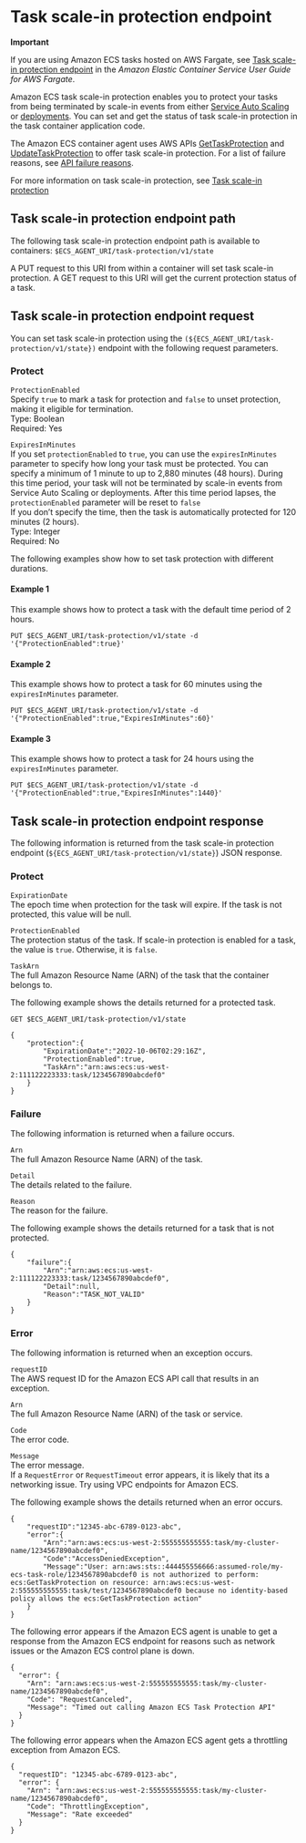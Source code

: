 # Task scale\-in protection endpoint<a name="task-scale-in-protection-endpoint"></a>

**Important**  
  
If you are using Amazon ECS tasks hosted on AWS Fargate, see [Task scale\-in protection endpoint](https://docs.aws.amazon.com/AmazonECS/latest/userguide/task-scale-in-protection-endpoint.html) in the *Amazon Elastic Container Service User Guide for AWS Fargate*\.

Amazon ECS task scale\-in protection enables you to protect your tasks from being terminated by scale\-in events from either [Service Auto Scaling](https://docs.aws.amazon.com/AmazonECS/latest/developerguide/service-auto-scaling.html) or [deployments](https://docs.aws.amazon.com/AmazonECS/latest/developerguide/deployment-types.html)\. You can set and get the status of task scale\-in protection in the task container application code\.

The Amazon ECS container agent uses AWS APIs [GetTaskProtection](https://docs.aws.amazon.com/AmazonECS/latest/APIReference/API_GetTaskProtection.html) and [UpdateTaskProtection](https://docs.aws.amazon.com/AmazonECS/latest/APIReference/API_UpdateTaskProtection.html) to offer task scale\-in protection\. For a list of failure reasons, see [API failure reasons](https://docs.aws.amazon.com/AmazonECS/latest/developerguide/api_failures_messages.html)\.

For more information on task scale\-in protection, see [Task scale\-in protection](task-scale-in-protection.md)

## Task scale\-in protection endpoint path<a name="task-scale-in-protection-path"></a>

The following task scale\-in protection endpoint path is available to containers: `$ECS_AGENT_URI/task-protection/v1/state`

A PUT request to this URI from within a container will set task scale\-in protection\. A GET request to this URI will get the current protection status of a task\.

## Task scale\-in protection endpoint request<a name="task-scale-in-protection-request"></a>

You can set task scale\-in protection using the `(${ECS_AGENT_URI/task-protection/v1/state})` endpoint with the following request parameters\.

### Protect<a name="w184aac22c30c11c13b5"></a>

`ProtectionEnabled`  
Specify `true` to mark a task for protection and `false` to unset protection, making it eligible for termination\.  
Type: Boolean  
Required: Yes

`ExpiresInMinutes`  
If you set `protectionEnabled` to `true`, you can use the `expiresInMinutes` parameter to specify how long your task must be protected\. You can specify a minimum of 1 minute to up to 2,880 minutes \(48 hours\)\. During this time period, your task will not be terminated by scale\-in events from Service Auto Scaling or deployments\. After this time period lapses, the `protectionEnabled` parameter will be reset to `false`  
If you don’t specify the time, then the task is automatically protected for 120 minutes \(2 hours\)\.  
Type: Integer  
Required: No

The following examples show how to set task protection with different durations\.

#### Example 1<a name="w184aac22c30c11c13b5b7"></a>

This example shows how to protect a task with the default time period of 2 hours\.

```
PUT $ECS_AGENT_URI/task-protection/v1/state -d 
'{"ProtectionEnabled":true}'
```

#### Example 2<a name="w184aac22c30c11c13b5b9"></a>

This example shows how to protect a task for 60 minutes using the `expiresInMinutes` parameter\.

```
PUT $ECS_AGENT_URI/task-protection/v1/state -d 
'{"ProtectionEnabled":true,"ExpiresInMinutes":60}'
```

#### Example 3<a name="w184aac22c30c11c13b5c11"></a>

This example shows how to protect a task for 24 hours using the `expiresInMinutes` parameter\.

```
PUT $ECS_AGENT_URI/task-protection/v1/state -d 
'{"ProtectionEnabled":true,"ExpiresInMinutes":1440}'
```

## Task scale\-in protection endpoint response<a name="task-scale-in-protection-response"></a>

The following information is returned from the task scale\-in protection endpoint \(`${ECS_AGENT_URI/task-protection/v1/state}`\) JSON response\.

### Protect<a name="w184aac22c30c11c15b5"></a>

`ExpirationDate`  
The epoch time when protection for the task will expire\. If the task is not protected, this value will be null\.

`ProtectionEnabled`  
The protection status of the task\. If scale\-in protection is enabled for a task, the value is `true`\. Otherwise, it is `false`\.

`TaskArn`  
The full Amazon Resource Name \(ARN\) of the task that the container belongs to\.

The following example shows the details returned for a protected task\.

```
GET $ECS_AGENT_URI/task-protection/v1/state
```

```
{
    "protection":{
        "ExpirationDate":"2022-10-06T02:29:16Z",
        "ProtectionEnabled":true,
        "TaskArn":"arn:aws:ecs:us-west-2:111122223333:task/1234567890abcdef0"
    }
}
```

### Failure<a name="w184aac22c30c11c15b7"></a>

The following information is returned when a failure occurs\.

`Arn`  
The full Amazon Resource Name \(ARN\) of the task\.

`Detail`  
The details related to the failure\.

`Reason`  
The reason for the failure\.

The following example shows the details returned for a task that is not protected\.

```
{
    "failure":{
        "Arn":"arn:aws:ecs:us-west-2:111122223333:task/1234567890abcdef0",
        "Detail":null,
        "Reason":"TASK_NOT_VALID"
    }
}
```

### Error<a name="w184aac22c30c11c15b9"></a>

The following information is returned when an exception occurs\.

`requestID`  
The AWS request ID for the Amazon ECS API call that results in an exception\.

`Arn`  
The full Amazon Resource Name \(ARN\) of the task or service\.

`Code`  
The error code\.

`Message`  
The error message\.  
If a `RequestError` or `RequestTimeout` error appears, it is likely that its a networking issue\. Try using VPC endpoints for Amazon ECS\.

The following example shows the details returned when an error occurs\.

```
{
    "requestID":"12345-abc-6789-0123-abc",
    "error":{
        "Arn":"arn:aws:ecs:us-west-2:555555555555:task/my-cluster-name/1234567890abcdef0",
        "Code":"AccessDeniedException",
        "Message":"User: arn:aws:sts::444455556666:assumed-role/my-ecs-task-role/1234567890abcdef0 is not authorized to perform: ecs:GetTaskProtection on resource: arn:aws:ecs:us-west-2:555555555555:task/test/1234567890abcdef0 because no identity-based policy allows the ecs:GetTaskProtection action"
    }    
}
```

The following error appears if the Amazon ECS agent is unable to get a response from the Amazon ECS endpoint for reasons such as network issues or the Amazon ECS control plane is down\.

```
{
  "error": {
    "Arn": "arn:aws:ecs:us-west-2:555555555555:task/my-cluster-name/1234567890abcdef0",
    "Code": "RequestCanceled",
    "Message": "Timed out calling Amazon ECS Task Protection API"
  }
}
```

The following error appears when the Amazon ECS agent gets a throttling exception from Amazon ECS\.

```
{
  "requestID": "12345-abc-6789-0123-abc",
  "error": {
    "Arn": "arn:aws:ecs:us-west-2:555555555555:task/my-cluster-name/1234567890abcdef0",
    "Code": "ThrottlingException",
    "Message": "Rate exceeded"
  }
}
```